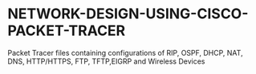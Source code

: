 # NETWORK-DESIGN-USING-CISCO-PACKET-TRACER
Packet Tracer files containing configurations of RIP, OSPF, DHCP, NAT, DNS, HTTP/HTTPS, FTP, TFTP,EIGRP and Wireless Devices
